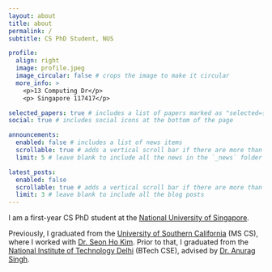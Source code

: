 ```yaml
---
layout: about
title: about
permalink: /
subtitle: CS PhD Student, NUS

profile:
  align: right
  image: profile.jpeg
  image_circular: false # crops the image to make it circular
  more_info: >
    <p>13 Computing Dr</p>
    <p> Singapore 117417</p>

selected_papers: true # includes a list of papers marked as "selected={true}"
social: true # includes social icons at the bottom of the page

announcements:
  enabled: false # includes a list of news items
  scrollable: true # adds a vertical scroll bar if there are more than 3 news items
  limit: 5 # leave blank to include all the news in the `_news` folder

latest_posts:
  enabled: false
  scrollable: true # adds a vertical scroll bar if there are more than 3 new posts items
  limit: 3 # leave blank to include all the blog posts
---
```


I am a first-year CS PhD student at the [National University of Singapore](https://www.comp.nus.edu.sg/).

Previously, I graduated from the [University of Southern California](https://viterbischool.usc.edu/) (MS CS), where I worked with [Dr. Seon Ho Kim](https://sites.google.com/view/skim-home/home). Prior to that, I graduated from the [National Institute of Technology Delhi](https://nitdelhi.ac.in/) (BTech CSE), advised by [Dr. Anurag Singh](https://anuragsg52.github.io/index.html).
